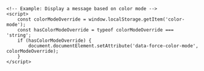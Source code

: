 <!DOCTYPE html>
<html lang="en">
<head>
    <meta charset="UTF-8">
    <meta http-equiv="X-UA-Compatible" content="IE=edge">
    <meta name="viewport" content="width=device-width, initial-scale=1.0">
    <title>Your Business Website</title> <!-- Replace with your business name or relevant title -->
    <link rel="shortcut icon" href="path/to/your/favicon.ico"> <!-- Replace with the actual path to your favicon -->
    <link rel="apple-touch-icon-precomposed" href="path/to/your/apple-touch-icon.png"> <!-- Replace with the actual path to your Apple touch icon -->
    <link rel="alternate" type="application/rss+xml" href="path/to/your/rss-feed.xml"> <!-- Replace with the actual path to your RSS feed -->
    <link rel="stylesheet" href="https://static.tumblr.com/5ojoydj/NO8s1g7kj/style.min.css"> <!-- Your custom stylesheet -->
    <link rel="preconnect" href="https://fonts.googleapis.com">
    <link rel="preconnect" href="https://fonts.gstatic.com" crossorigin>
    <link href="https://fonts.googleapis.com/css2?family=Be+Vietnam+Pro:ital,wght@0,400;0,600;1,400;1,600&family=Instrument+Sans:ital,wght@0,400;0,600;1,400;1,600&family=Instrument+Serif:ital@0;1&family=Inter:wght@400;600&family=Roboto:ital,wght@0,400;0,500;1,400;1,500&family=Source+Sans+3:ital,wght@0,400;0,600;1,400;1,600&family=Source+Serif+4:ital,wght@0,400;0,600;1,400;1,600&display=swap" rel="stylesheet">
    <link rel="stylesheet" type="text/css" href="https://assets.tumblr.com/fonts/favorit/stylesheet.css?v=1"> <!-- Additional fonts or styles if needed -->
    <!-- Add any other meta tags or styles specific to your business website -->
</head>
<body>
    <!-- Your website content goes here -->
    <!-- Remember to structure your HTML with appropriate elements like <header>, <nav>, <main>, <footer>, etc. -->
    <!-- You can include your business logo, navigation menu, featured content, blog posts, and more -->
    <!-- Customize the layout, colors, and fonts according to your brand identity -->
    <!-- Don't forget to add JavaScript functionality if needed -->

    <!-- Example: Display a message based on color mode -->
    <script>
        const colorModeOverride = window.localStorage.getItem('color-mode');
        const hasColorModeOverride = typeof colorModeOverride === 'string';
        if (hasColorModeOverride) {
            document.documentElement.setAttribute('data-force-color-mode', colorModeOverride);
        }
    </script>
</body>
</html>
